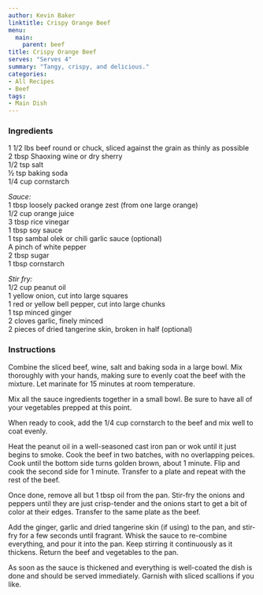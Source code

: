 ```yaml
---
author: Kevin Baker
linktitle: Crispy Orange Beef
menu:
  main:
    parent: beef
title: Crispy Orange Beef
serves: "Serves 4"
summary: "Tangy, crispy, and delicious."
categories:
- All Recipes
- Beef
tags:
- Main Dish
---
```

### Ingredients

<div class="ingredient-list">

1 1/2 lbs beef round or chuck, sliced against the grain as thinly as possible  
2 tbsp Shaoxing wine or dry sherry  
1/2 tsp salt  
½ tsp baking soda   
1/4 cup cornstarch   

*Sauce:*  
1 tbsp loosely packed orange zest (from one large orange)  
1/2 cup orange juice  
3 tbsp rice vinegar   
1 tbsp soy sauce   
1 tsp sambal olek or chili garlic sauce (optional)  
A pinch of white pepper  
2 tbsp sugar   
1 tbsp cornstarch  

*Stir fry:*  
1/2 cup peanut oil  
1 yellow onion, cut into large squares  
1 red or yellow bell pepper, cut into large chunks   
1 tsp minced ginger  
2 cloves garlic, finely minced  
2 pieces of dried tangerine skin, broken in half (optional)  

</div>

### Instructions
Combine the sliced beef, wine, salt and baking soda in a large bowl. Mix thoroughly with your hands, making sure to evenly coat the beef with the mixture. Let marinate for 15 minutes at room temperature.

Mix all the sauce ingredients together in a small bowl.  Be sure to have all of your vegetables prepped at this point.

When ready to cook, add the 1/4 cup cornstarch to the beef and mix well to coat evenly.  

Heat the peanut oil in a well-seasoned cast iron pan or wok until it just begins to smoke. Cook the beef in two batches, with no overlapping peices. Cook until the bottom side turns golden brown, about 1 minute.  Flip and cook the second side for 1 minute. Transfer to a plate and repeat with the rest of the beef.  

Once done, remove all but 1 tbsp oil from the pan.  Stir-fry the onions and peppers until they are just crisp-tender and the onions start to get a bit of color at their edges. Transfer to the same plate as the beef.

Add the ginger, garlic and dried tangerine skin (if using) to the pan, and stir-fry for a few seconds until fragrant. Whisk the sauce to re-combine everything, and pour it into the pan.  Keep stirring it continuously as it thickens.  Return the beef and vegetables to the pan.

As soon as the sauce is thickened and everything is well-coated the dish is done and should be served immediately.  Garnish with sliced scallions if you like.